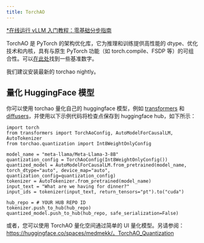 ```yaml
---
title: TorchAO
---
```


[\*在线运行 vLLM 入门教程：零基础分步指南](https://openbayes.com/console/public/tutorials/rXxb5fZFr29?utm_source=vLLM-CNdoc&utm_medium=vLLM-CNdoc-V1&utm_campaign=vLLM-CNdoc-V1-25ap)

TorchAO 是 PyTorch 的架构优化库，它为推理和训练提供高性能的 dtype、优化技术和内核，具有与原生 PyTorch 功能（如 torch.compile、FSDP 等）的可组合性。可以[在此处](https://github.com/pytorch/ao/tree/main/torchao/quantization#benchmarks)找到一些基准数字。

我们建议安装最新的 torchao nightly。

## 量化 HuggingFace 模型

你可以使用 torchao 量化自己的 huggingface 模型，例如 [transformers](https://huggingface.co/docs/transformers/main/en/quantization/torchao) 和 [diffusers](https://huggingface.co/docs/diffusers/en/quantization/torchao)，并使用以下示例代码将检查点保存到 huggingface hub，如下所示：

```
import torch
from transformers import TorchAoConfig, AutoModelForCausalLM, AutoTokenizer
from torchao.quantization import Int8WeightOnlyConfig

model_name = "meta-llama/Meta-Llama-3-8B"
quantization_config = TorchAoConfig(Int8WeightOnlyConfig())
quantized_model = AutoModelForCausalLM.from_pretrained(model_name, torch_dtype="auto", device_map="auto", quantization_config=quantization_config)
tokenizer = AutoTokenizer.from_pretrained(model_name)
input_text = "What are we having for dinner?"
input_ids = tokenizer(input_text, return_tensors="pt").to("cuda")

hub_repo = # YOUR HUB REPO ID
tokenizer.push_to_hub(hub_repo)
quantized_model.push_to_hub(hub_repo, safe_serialization=False)

```

或者，您可以使用 TorchAO 量化空间通过简单的 UI 量化模型。另请参阅： https://huggingface.co/spaces/medmekk/。TorchAO_Quantization
